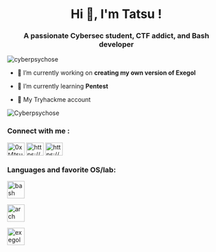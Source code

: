 <h1 align="center">Hi 👋, I'm Tatsu !</h1>
<h3 align="center">A passionate Cybersec student, CTF addict, and Bash developer</h3>

<p align="left"> <img src="https://komarev.com/ghpvc/?username=cyberpsychose&label=Profile%20views&color=0e75b6&style=flat" alt="cyberpsychose" /> </p>

- 🔭 I’m currently working on **creating my own version of Exegol**

- 🌱 I’m currently learning **Pentest**

- 💾 My Tryhackme account

<img src="https://tryhackme-badges.s3.amazonaws.com/cyberpsychose.png" alt="Cyberpsychose" />

[comment]: <> (This is a comment, it will not be included)
<h3 align="left">Connect with me : </h3>
<p align="left">
<a href="https://twitter.com/0xt4tsu" target="blank"><img align="center" src="https://raw.githubusercontent.com/rahuldkjain/github-profile-readme-generator/master/src/images/icons/Social/twitter.svg" alt="0xt4tsu" height="30" width="40" /></a>
<a href="https://www.instagram.com/tatsuhq/" target="blank"><img align="center" src="https://raw.githubusercontent.com/rahuldkjain/github-profile-readme-generator/master/src/images/icons/Social/instagram.svg" alt="https://www.instagram.com/tatsuhq/" height="30" width="40" /></a>
<a href="https://discord.gg/cicada" target="blank"><img align="center" src="https://raw.githubusercontent.com/rahuldkjain/github-profile-readme-generator/master/src/images/icons/Social/discord.svg" alt="https://discord.gg/cicada" height="30" width="40" /></a>
</p>

<h3 align="left">Languages and  favorite OS/lab:</h3> 
 <p align="left"> <a href="https://www.gnu.org/software/bash/" target="_blank" rel="noreferrer"> <img src="https://img.icons8.com/?size=100&id=9MJf0ngDwS8z&format=png&color=000000" alt="bash language" width="40" height="40"/> </a> </p>
<p align="left"> <a href="https://archlinux.org/" target="_blank" rel="noreferrer"> <img src="https://img.icons8.com/?size=100&id=uIXgLv5iSlLJ&format=png&color=000000" alt="arch linux OS" width="40" height="40"/> </a> </p>
<p align="left"> <a href="https://www.gnu.org/software/bash/" target="_blank" rel="noreferrer"> <img src="https://avatars.githubusercontent.com/u/119009827?v=4" alt="exegol lab" width="40" height="40"/> </a> </p>
